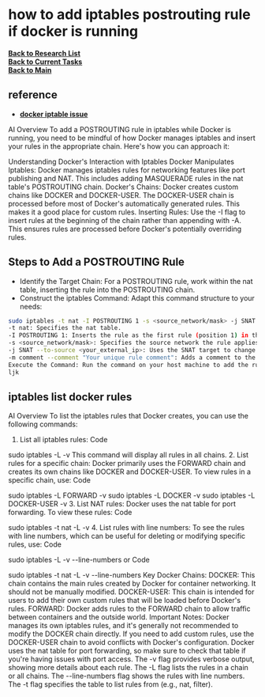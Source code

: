 # how to add iptables postrouting rule if docker is running

**[Back to Research List](../../../../../../research_list.md)**\
**[Back to Current Tasks](../../../../../../../a_status/current_tasks.md)**\
**[Back to Main](../../../../../../../README.md)**

## reference

- **[docker iptable issue](https://github.com/moby/moby/issues/44816)**

AI Overview
To add a POSTROUTING rule in iptables while Docker is running, you need to be mindful of how Docker manages iptables and insert your rules in the appropriate chain. Here's how you can approach it:

Understanding Docker's Interaction with Iptables
Docker Manipulates Iptables: Docker manages iptables rules for networking features like port publishing and NAT. This includes adding MASQUERADE rules in the nat table's POSTROUTING chain.
Docker's Chains: Docker creates custom chains like DOCKER and DOCKER-USER. The DOCKER-USER chain is processed before most of Docker's automatically generated rules. This makes it a good place for custom rules.
Inserting Rules: Use the -I flag to insert rules at the beginning of the chain rather than appending with -A. This ensures rules are processed before Docker's potentially overriding rules.

## Steps to Add a POSTROUTING Rule

- Identify the Target Chain: For a POSTROUTING rule, work within the nat table, inserting the rule into the POSTROUTING chain.
- Construct the iptables Command: Adapt this command structure to your needs:

```bash
sudo iptables -t nat -I POSTROUTING 1 -s <source_network/mask> -j SNAT --to-source <your_external_ip> -m comment --comment "Your unique rule comment"
-t nat: Specifies the nat table.
-I POSTROUTING 1: Inserts the rule as the first rule (position 1) in the POSTROUTING chain.
-s <source_network/mask>: Specifies the source network the rule applies to (e.g., your Docker container network range).
-j SNAT --to-source <your_external_ip>: Uses the SNAT target to change the source IP address to your external IP address.
-m comment --comment "Your unique rule comment": Adds a comment to the rule for easier identification and management.
Execute the Command: Run the command on your host machine to add the rule. 
ljk
```

## iptables list docker rules

AI Overview
To list the iptables rules that Docker creates, you can use the following commands:

1. List all iptables rules:
Code

sudo iptables -L -v
This command will display all rules in all chains.
2. List rules for a specific chain:
Docker primarily uses the FORWARD chain and creates its own chains like DOCKER and DOCKER-USER. To view rules in a specific chain, use:
Code

sudo iptables -L FORWARD -v
sudo iptables -L DOCKER -v
sudo iptables -L DOCKER-USER -v
3. List NAT rules:
Docker uses the nat table for port forwarding. To view these rules:
Code

sudo iptables -t nat -L -v
4. List rules with line numbers:
To see the rules with line numbers, which can be useful for deleting or modifying specific rules, use:
Code

sudo iptables -L -v --line-numbers
or
Code

sudo iptables -t nat -L -v --line-numbers
Key Docker Chains:
DOCKER:
This chain contains the main rules created by Docker for container networking. It should not be manually modified.
DOCKER-USER:
This chain is intended for users to add their own custom rules that will be loaded before Docker's rules.
FORWARD:
Docker adds rules to the FORWARD chain to allow traffic between containers and the outside world.
Important Notes:
Docker manages its own iptables rules, and it's generally not recommended to modify the DOCKER chain directly. If you need to add custom rules, use the DOCKER-USER chain to avoid conflicts with Docker's configuration.
Docker uses the nat table for port forwarding, so make sure to check that table if you're having issues with port access.
The -v flag provides verbose output, showing more details about each rule.
The -L flag lists the rules in a chain or all chains.
The --line-numbers flag shows the rules with line numbers.
The -t <table-name> flag specifies the table to list rules from (e.g., nat, filter).
